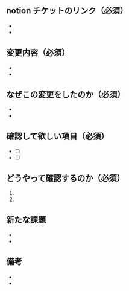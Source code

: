 ## notion チケットのリンク（必須）

-
-

## 変更内容（必須）

-
-

## なぜこの変更をしたのか（必須）

-
-

## 確認して欲しい項目（必須）

- [ ]
- [ ]

## どうやって確認するのか（必須）

1.
1.

## 新たな課題

-
-

## 備考

-
-
